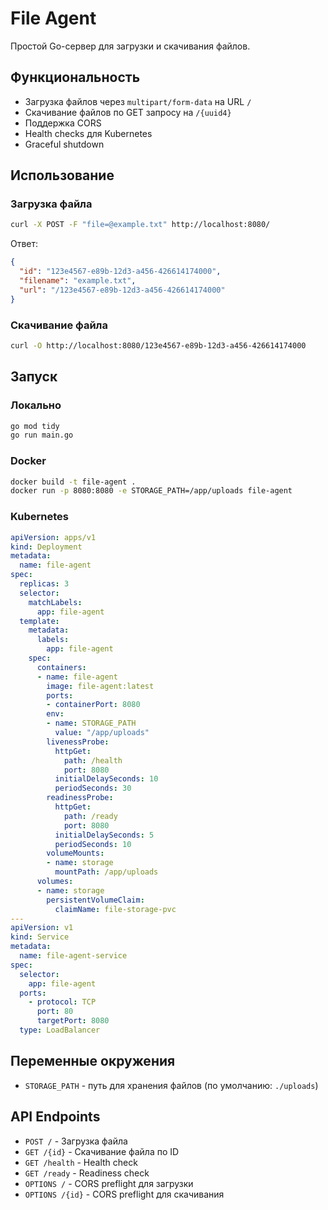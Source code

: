 # File Agent

Простой Go-сервер для загрузки и скачивания файлов.

## Функциональность

- Загрузка файлов через `multipart/form-data` на URL `/`
- Скачивание файлов по GET запросу на `/{uuid4}`
- Поддержка CORS
- Health checks для Kubernetes
- Graceful shutdown

## Использование

### Загрузка файла

```bash
curl -X POST -F "file=@example.txt" http://localhost:8080/
```

Ответ:
```json
{
  "id": "123e4567-e89b-12d3-a456-426614174000",
  "filename": "example.txt",
  "url": "/123e4567-e89b-12d3-a456-426614174000"
}
```

### Скачивание файла

```bash
curl -O http://localhost:8080/123e4567-e89b-12d3-a456-426614174000
```

## Запуск

### Локально

```bash
go mod tidy
go run main.go
```

### Docker

```bash
docker build -t file-agent .
docker run -p 8080:8080 -e STORAGE_PATH=/app/uploads file-agent
```

### Kubernetes

```yaml
apiVersion: apps/v1
kind: Deployment
metadata:
  name: file-agent
spec:
  replicas: 3
  selector:
    matchLabels:
      app: file-agent
  template:
    metadata:
      labels:
        app: file-agent
    spec:
      containers:
      - name: file-agent
        image: file-agent:latest
        ports:
        - containerPort: 8080
        env:
        - name: STORAGE_PATH
          value: "/app/uploads"
        livenessProbe:
          httpGet:
            path: /health
            port: 8080
          initialDelaySeconds: 10
          periodSeconds: 30
        readinessProbe:
          httpGet:
            path: /ready
            port: 8080
          initialDelaySeconds: 5
          periodSeconds: 10
        volumeMounts:
        - name: storage
          mountPath: /app/uploads
      volumes:
      - name: storage
        persistentVolumeClaim:
          claimName: file-storage-pvc
---
apiVersion: v1
kind: Service
metadata:
  name: file-agent-service
spec:
  selector:
    app: file-agent
  ports:
    - protocol: TCP
      port: 80
      targetPort: 8080
  type: LoadBalancer
```

## Переменные окружения

- `STORAGE_PATH` - путь для хранения файлов (по умолчанию: `./uploads`)

## API Endpoints

- `POST /` - Загрузка файла
- `GET /{id}` - Скачивание файла по ID
- `GET /health` - Health check
- `GET /ready` - Readiness check
- `OPTIONS /` - CORS preflight для загрузки
- `OPTIONS /{id}` - CORS preflight для скачивания 